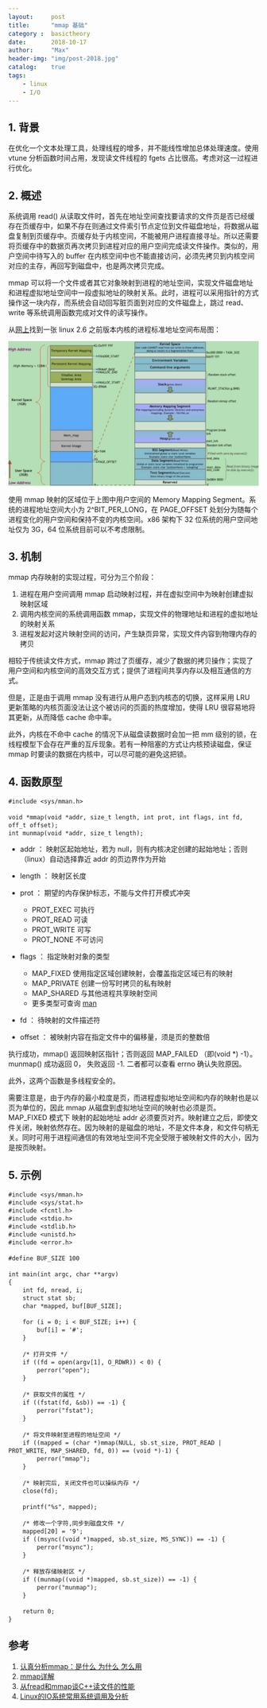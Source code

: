 ```yaml
---
layout:     post
title:      "mmap 基础"
category :  basictheory
date:       2018-10-17
author:     "Max"
header-img: "img/post-2018.jpg"
catalog:    true
tags:
    - linux
    - I/O
---
```


## 1. 背景

在优化一个文本处理工具，处理线程的增多，并不能线性增加总体处理速度。使用 vtune 分析函数时间占用，发现读文件线程的 fgets 占比很高。考虑对这一过程进行优化。

## 2. 概述

系统调用 read() 从读取文件时，首先在地址空间查找要请求的文件页是否已经缓存在页缓存中，如果不存在则通过文件索引节点定位到文件磁盘地址，将数据从磁盘复制到页缓存中。页缓存处于内核空间，不能被用户进程直接寻址。所以还需要将页缓存中的数据页再次拷贝到进程对应的用户空间完成读文件操作。类似的，用户空间中待写入的 buffer 在内核空间中也不能直接访问，必须先拷贝到内核空间对应的主存，再回写到磁盘中，也是两次拷贝完成。

mmap 可以将一个文件或者其它对象映射到进程的地址空间，实现文件磁盘地址和进程虚拟地址空间中一段虚拟地址的映射关系。此时，进程可以采用指针的方式操作这一块内存，而系统会自动回写脏页面到对应的文件磁盘上，跳过 read、write 等系统调用函数完成对文件的读写操作。

从[网上](http://www.cnblogs.com/clover-toeic/p/3754433.html)找到一张 linux 2.6 之前版本内核的进程标准地址空间布局图：

![linux_address_space](/img/in-post/linux/linux_address_space.jpg)

使用 mmap 映射的区域位于上图中用户空间的 Memory Mapping Segment。系统的进程地址空间大小为 2^BIT_PER_LONG，在 PAGE_OFFSET 处划分为随每个进程变化的用户空间和保持不变的内核空间。x86 架构下 32 位系统的用户空间地址仅为 3G，64 位系统目前可以不考虑限制。

## 3. 机制

mmap 内存映射的实现过程，可分为三个阶段：

1. 进程在用户空间调用 mmap 启动映射过程，并在虚拟空间中为映射创建虚拟映射区域
2. 调用内核空间的系统调用函数 mmap，实现文件的物理地址和进程的虚拟地址的映射关系
3. 进程发起对这片映射空间的访问，产生缺页异常，实现文件内容到物理内存的拷贝

相较于传统读文件方式，mmap 跨过了页缓存，减少了数据的拷贝操作；实现了用户空间和内核空间的高效交互方式；提供了进程间共享内存以及相互通信的方式。

但是，正是由于调用 mmap 没有进行从用户态到内核态的切换，这样采用 LRU 更新策略的内核页面没法让这个被访问的页面的热度增加，使得 LRU 很容易地将其更新，从而降低 cache 命中率。

此外，内核在不命中 cache 的情况下从磁盘读数据时会加一把 mm 级别的锁，在线程模型下会存在严重的互斥现象。若有一种阻塞的方式让内核预读磁盘，保证 mmap 时要读的数据在内核中，可以尽可能的避免这把锁。

## 4. 函数原型

```
#include <sys/mman.h>

void *mmap(void *addr, size_t length, int prot, int flags, int fd, off_t offset);
int munmap(void *addr, size_t length);
```
* addr ： 映射区起始地址，若为 null，则有内核决定创建的起始地址；否则（linux）自动选择靠近 addr 的页边界作为开始
* length ： 映射区长度
* prot ： 期望的内存保护标志，不能与文件打开模式冲突
    
    - PROT_EXEC  可执行
    - PROT_READ  可读
    - PROT_WRITE 可写
    - PROT_NONE  不可访问

* flags ： 指定映射对象的类型

    - MAP_FIXED 使用指定区域创建映射，会覆盖指定区域已有的映射
    - MAP_PRIVATE 创建一份写时拷贝的私有映射
    - MAP_SHARED 与其他进程共享映射空间
    - 更多类型可查询 [man](http://man7.org/linux/man-pages/man2/mmap.2.html) 

* fd ： 待映射的文件描述符
* offset ： 被映射内容在指定文件中的偏移量，须是页的整数倍


执行成功，mmap() 返回映射区指针；否则返回 MAP_FAILED （即(void *) -1）。munmap() 成功返回 0， 失败返回 -1. 二者都可以查看 errno 确认失败原因。

此外，这两个函数是多线程安全的。

需要注意是，由于内存的最小粒度是页，而进程虚拟地址空间和内存的映射也是以页为单位的，因此 mmap 从磁盘到虚拟地址空间的映射也必须是页。MAP_FIXED 模式下
映射的起始地址 addr 必须要页对齐。映射建立之后，即使文件关闭，映射依然存在。因为映射的是磁盘的地址，不是文件本身，和文件句柄无关。同时可用于进程间通信的有效地址空间不完全受限于被映射文件的大小，因为是按页映射。

## 5. 示例

```
#include <sys/mman.h>
#include <sys/stat.h>
#include <fcntl.h>
#include <stdio.h>
#include <stdlib.h>
#include <unistd.h>
#include <error.h>

#define BUF_SIZE 100

int main(int argc, char **argv)
{
    int fd, nread, i;
    struct stat sb;
    char *mapped, buf[BUF_SIZE];

    for (i = 0; i < BUF_SIZE; i++) {
        buf[i] = '#';
    }

    /* 打开文件 */
    if ((fd = open(argv[1], O_RDWR)) < 0) {
        perror("open");
    }

    /* 获取文件的属性 */
    if ((fstat(fd, &sb)) == -1) {
        perror("fstat");
    }

    /* 将文件映射至进程的地址空间 */
    if ((mapped = (char *)mmap(NULL, sb.st_size, PROT_READ | PROT_WRITE, MAP_SHARED, fd, 0)) == (void *)-1) {
        perror("mmap");
    }

    /* 映射完后, 关闭文件也可以操纵内存 */
    close(fd);

    printf("%s", mapped);

    /* 修改一个字符,同步到磁盘文件 */
    mapped[20] = '9';
    if ((msync((void *)mapped, sb.st_size, MS_SYNC)) == -1) {
        perror("msync");
    }

    /* 释放存储映射区 */
    if ((munmap((void *)mapped, sb.st_size)) == -1) {
        perror("munmap");
    }

    return 0;
}

```



## 参考

1. [认真分析mmap：是什么 为什么 怎么用](http://www.cnblogs.com/huxiao-tee/p/4660352.html)
1. [mmap详解](https://kenby.iteye.com/blog/1164700)
2. [从fread和mmap谈C++读文件的性能](https://blog.csdn.net/jwh_bupt/article/details/7793549)
3. [Linux的IO系统常用系统调用及分析](https://blog.csdn.net/jwh_bupt/article/details/8373063)